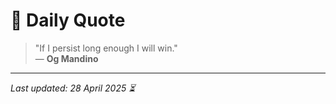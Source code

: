 # 📜 Daily Quote

> "If I persist long enough I will win."  
> — **Og Mandino**

---

_Last updated: 28 April 2025 ⏳_
